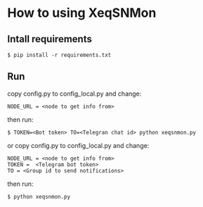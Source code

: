 # How to using XeqSNMon


## Intall requirements
```
$ pip install -r requirements.txt
```

## Run

copy config.py to config_local.py and change:
```
NODE_URL = <node to get info from>
```
then run:

```
$ TOKEN=<Bot token> TO=<Telegran chat id> python xeqsnmon.py
```

or copy config.py to config_local.py and change:

```
NODE_URL = <node to get info from>
TOKEN =  <Telegram bot token>
TO = <Group id to send notifications>
```

then run:
```
$ python xeqsnmon.py
```
